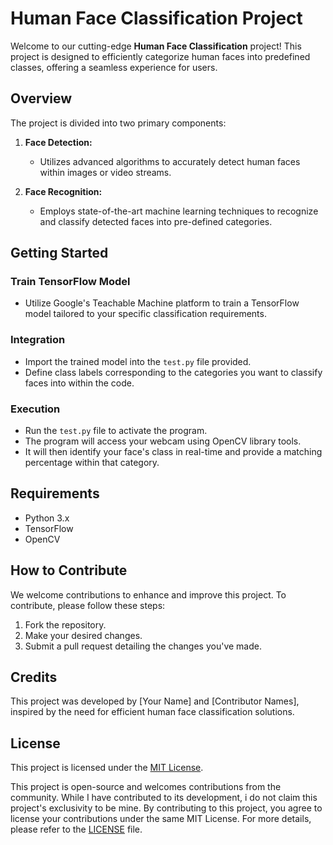 # Human Face Classification Project

Welcome to our cutting-edge **Human Face Classification** project! This project is designed to efficiently categorize human faces into predefined classes, offering a seamless experience for users. 

## Overview

The project is divided into two primary components:

1. **Face Detection:** 
    - Utilizes advanced algorithms to accurately detect human faces within images or video streams.
  
2. **Face Recognition:** 
    - Employs state-of-the-art machine learning techniques to recognize and classify detected faces into pre-defined categories.

## Getting Started

### Train TensorFlow Model
- Utilize Google's Teachable Machine platform to train a TensorFlow model tailored to your specific classification requirements.

### Integration
- Import the trained model into the `test.py` file provided.
- Define class labels corresponding to the categories you want to classify faces into within the code.

### Execution
- Run the `test.py` file to activate the program.
- The program will access your webcam using OpenCV library tools.
- It will then identify your face's class in real-time and provide a matching percentage within that category.

## Requirements

- Python 3.x
- TensorFlow
- OpenCV

## How to Contribute

We welcome contributions to enhance and improve this project. To contribute, please follow these steps:

1. Fork the repository.
2. Make your desired changes.
3. Submit a pull request detailing the changes you've made.

## Credits

This project was developed by [Your Name] and [Contributor Names], inspired by the need for efficient human face classification solutions.

## License
This project is licensed under the [MIT License](LICENSE).

This project is open-source and welcomes contributions from the community. While I have contributed to its development, i do not claim this project's exclusivity to be mine. By contributing to this project, you agree to license your contributions under the same MIT License. For more details, please refer to the [LICENSE](LICENSE) file.
<!-- This project is licensed under the [License Name]. See the [LICENSE](LICENSE) file for more details. -->

